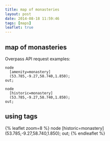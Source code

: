 ```yaml
---
title: map of monasteries
layout: post
date: 2014-08-18 11:59:46
tags: [maps]
leaflet: true
---
```


## map of monasteries

Overpass API request examples:

~~~
node
  [amenity=monastery]
  (53.785,-9.27,58.740,1.850);
out;
~~~

~~~
node
  [historic=monastery]
  (53.785,-9.27,58.740,1.850);
out;
~~~

## using tags

{% leaflet zoom=8 %}
node
  [historic=monastery]
  (53.785,-9.27,58.740,1.850);
out;
{% endleaflet %}

